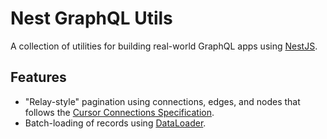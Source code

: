 # Nest GraphQL Utils
A collection of utilities for building real-world GraphQL apps using [NestJS](https://nestjs.com/).

## Features
* "Relay-style" pagination using connections, edges, and nodes that follows the [Cursor Connections Specification](https://facebook.github.io/relay/graphql/connections.htm).
* Batch-loading of records using [DataLoader](https://github.com/graphql/dataloader).
